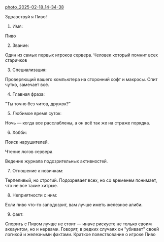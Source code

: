 
[photo_2025-02-18_14-34-38](https://github.com/user-attachments/assets/015d6ab1-3874-4650-82bd-2a96f023eec3)

Здравствуй я Пиво!

1. Имя:

Пиво

2. Звание:

Один из самых первых игроков сервера. Человек который помнит всех старичков

3. Специализация:

Проверяющий вашего компьютера на сторонний софт и макросы. Спит чутко, замечает всё.

4. Главная фраза:

"Ты точно без читов, дружок?"

5. Любимое время суток:

Ночь — когда все расслаблены, а он всё так же на страже порядка.

6. Хобби:

Поиск нарушителей.

Чтение логов сервера.

Ведение журнала подозрительных активностей.


7. Отношение к новичкам:

Терпеливый, но строгий. Подозревает всех, но со временем понимает, что не все такие хитрые.

8. Неприятности с ним:

Если пиво что-то заподозрит, вам лучше иметь железное алиби.

9. факт:

Спорить с Пивом лучше не стоит — иначе рискуете не только своим аккаунтом, но и нервами. Говорят, в редких случаях он "убивает" своей логикой и железными фактами.
Краткое повествование о игроке Пиво
